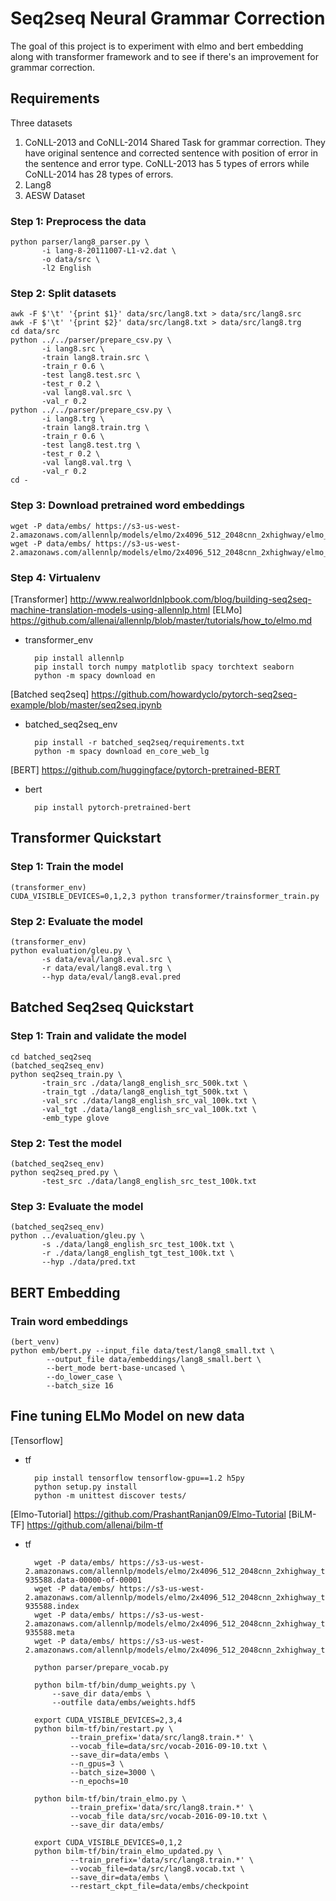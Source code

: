 # Seq2seq Neural Grammar Correction

The goal of this project is to experiment with elmo and bert embedding along with transformer framework and to see if there's an improvement for grammar correction. 

## Requirements

Three datasets
1. CoNLL-2013 and CoNLL-2014 Shared Task for grammar correction. They have original sentence and corrected sentence with position of error in the sentence and error type. CoNLL-2013 has 5 types of errors while CoNLL-2014 has 28 types of errors. 
2. Lang8
3. AESW Dataset 

### Step 1: Preprocess the data
```
python parser/lang8_parser.py \
       -i lang-8-20111007-L1-v2.dat \
       -o data/src \
       -l2 English
```

### Step 2: Split datasets
```
awk -F $'\t' '{print $1}' data/src/lang8.txt > data/src/lang8.src 
awk -F $'\t' '{print $2}' data/src/lang8.txt > data/src/lang8.trg
cd data/src
python ../../parser/prepare_csv.py \
       -i lang8.src \
       -train lang8.train.src \
       -train_r 0.6 \
       -test lang8.test.src \
       -test_r 0.2 \
       -val lang8.val.src \
       -val_r 0.2
python ../../parser/prepare_csv.py \
       -i lang8.trg \
       -train lang8.train.trg \
       -train_r 0.6 \
       -test lang8.test.trg \
       -test_r 0.2 \
       -val lang8.val.trg \
       -val_r 0.2
cd -
```

### Step 3: Download pretrained word embeddings
```
wget -P data/embs/ https://s3-us-west-2.amazonaws.com/allennlp/models/elmo/2x4096_512_2048cnn_2xhighway/elmo_2x4096_512_2048cnn_2xhighway_options.json
wget -P data/embs/ https://s3-us-west-2.amazonaws.com/allennlp/models/elmo/2x4096_512_2048cnn_2xhighway/elmo_2x4096_512_2048cnn_2xhighway_weights.hdf5
```

### Step 4: Virtualenv

[Transformer] http://www.realworldnlpbook.com/blog/building-seq2seq-machine-translation-models-using-allennlp.html
[ELMo] https://github.com/allenai/allennlp/blob/master/tutorials/how_to/elmo.md 
* transformer\_env

        pip install allennlp
        pip install torch numpy matplotlib spacy torchtext seaborn 
        python -m spacy download en 

[Batched seq2seq] https://github.com/howardyclo/pytorch-seq2seq-example/blob/master/seq2seq.ipynb
* batched\_seq2seq\_env

        pip install -r batched_seq2seq/requirements.txt
        python -m spacy download en_core_web_lg
    
[BERT] https://github.com/huggingface/pytorch-pretrained-BERT
* bert
        
        pip install pytorch-pretrained-bert

## Transformer Quickstart

### Step 1: Train the model
```
(transformer_env)
CUDA_VISIBLE_DEVICES=0,1,2,3 python transformer/trainsformer_train.py
```

### Step 2: Evaluate the model
```
(transformer_env)
python evaluation/gleu.py \
       -s data/eval/lang8.eval.src \
       -r data/eval/lang8.eval.trg \
       --hyp data/eval/lang8.eval.pred
``` 

## Batched Seq2seq Quickstart

### Step 1: Train and validate the model
```
cd batched_seq2seq
(batched_seq2seq_env)
python seq2seq_train.py \
       -train_src ./data/lang8_english_src_500k.txt \
       -train_tgt ./data/lang8_english_tgt_500k.txt \
       -val_src ./data/lang8_english_src_val_100k.txt \
       -val_tgt ./data/lang8_english_src_val_100k.txt \
       -emb_type glove
```

### Step 2: Test the model
```
(batched_seq2seq_env)
python seq2seq_pred.py \
       -test_src ./data/lang8_english_src_test_100k.txt
```

### Step 3: Evaluate the model
```
(batched_seq2seq_env)
python ../evaluation/gleu.py \
       -s ./data/lang8_english_src_test_100k.txt \
       -r ./data/lang8_english_tgt_test_100k.txt \
       --hyp ./data/pred.txt

```
## BERT Embedding

### Train word embeddings
```
(bert_venv)
python emb/bert.py --input_file data/test/lang8_small.txt \
        --output_file data/embeddings/lang8_small.bert \
        --bert_mode bert-base-uncased \
        --do_lower_case \
        --batch_size 16
```

## Fine tuning ELMo Model on new data
[Tensorflow]
* tf

        pip install tensorflow tensorflow-gpu==1.2 h5py
        python setup.py install
        python -m unittest discover tests/

[Elmo-Tutorial] https://github.com/PrashantRanjan09/Elmo-Tutorial
[BiLM-TF] https://github.com/allenai/bilm-tf
* tf
    
        wget -P data/embs/ https://s3-us-west-2.amazonaws.com/allennlp/models/elmo/2x4096_512_2048cnn_2xhighway_tf_checkpoint/model.ckpt-935588.data-00000-of-00001
        wget -P data/embs/ https://s3-us-west-2.amazonaws.com/allennlp/models/elmo/2x4096_512_2048cnn_2xhighway_tf_checkpoint/model.ckpt-935588.index
        wget -P data/embs/ https://s3-us-west-2.amazonaws.com/allennlp/models/elmo/2x4096_512_2048cnn_2xhighway_tf_checkpoint/model.ckpt-935588.meta
        wget -P data/embs/ https://s3-us-west-2.amazonaws.com/allennlp/models/elmo/2x4096_512_2048cnn_2xhighway_tf_checkpoint/options.json

        python parser/prepare_vocab.py

        python bilm-tf/bin/dump_weights.py \
            --save_dir data/embs \
            --outfile data/embs/weights.hdf5

        export CUDA_VISIBLE_DEVICES=2,3,4
        python bilm-tf/bin/restart.py \
                --train_prefix='data/src/lang8.train.*' \
                --vocab_file=data/src/vocab-2016-09-10.txt \
                --save_dir=data/embs \
                --n_gpus=3 \
                --batch_size=3000 \
                --n_epochs=10

        python bilm-tf/bin/train_elmo.py \
                --train_prefix='data/src/lang8.train.*' \
                --vocab_file data/src/vocab-2016-09-10.txt \
                --save_dir data/embs/

        export CUDA_VISIBLE_DEVICES=0,1,2
        python bilm-tf/bin/train_elmo_updated.py \
                --train_prefix='data/src/lang8.train.*' \
                --vocab_file=data/src/lang8.vocab.txt \
                --save_dir=data/embs \
                --restart_ckpt_file=data/embs/checkpoint

        
